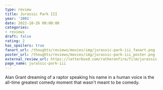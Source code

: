 ```yaml
---
type: review
title: Jurassic Park III
year: '2001'
date: 2022-10-26 00:00:00
categories:
- reviews
draft: false
rating: 2
has_spoilers: true
fanart_url: /thoughts/reviews/movies/img/jurassic-park-iii_fanart.png
poster_url: /thoughts/reviews/movies/img/jurassic-park-iii_poster.png
external_review_url: https://letterboxd.com/ratheronfire/film/jurassic-park-iii/
page_name: jurassic-park-iii
---
```


Alan Grant dreaming of a raptor speaking his name in a human voice is the all-time greatest comedy moment that wasn't meant to be comedy.

